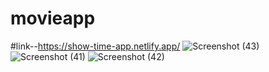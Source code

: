 # movieapp
#link--https://show-time-app.netlify.app/
![Screenshot (43)](https://user-images.githubusercontent.com/59463533/158111271-6da190ac-800e-40eb-88a7-738c2c0ef53c.png)
![Screenshot (41)](https://user-images.githubusercontent.com/59463533/158111277-fb50118e-94f9-4825-8f6f-620002fc3a02.png)
![Screenshot (42)](https://user-images.githubusercontent.com/59463533/158111280-2a237961-6bb3-4bde-9429-a51390398c93.png)
